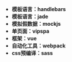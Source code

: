 * **模板语言：handlebars**
* **模板语言：jade**
* **模拟假数据：mockjs**
* **单页面：vipspa**
* **框架：vue**
* **自动化工具：webpack**
* **css预编译：sass**
